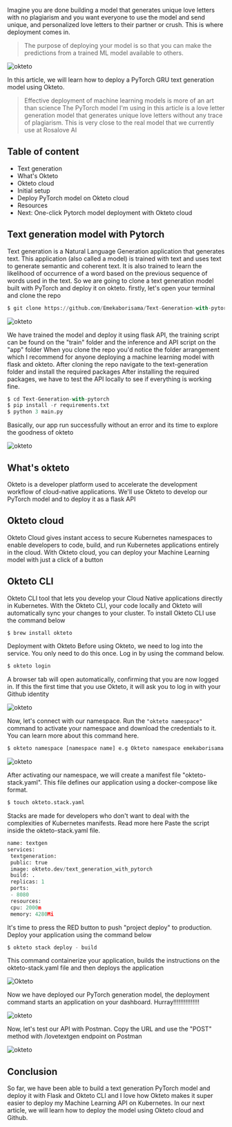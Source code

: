 Imagine you are done building a model that generates unique love letters with no plagiarism and you want everyone to use the model and send unique, and personalized love letters to their partner or crush. This is where deployment comes in.

> The purpose of deploying your model is so that you can make the predictions from a trained ML model available to others.


![okteto](https://cdn-images-1.medium.com/max/800/1*nhMzSMXovJepnvn2DRknjQ.jpeg)

In this article, we will learn how to deploy a PyTorch GRU text generation model using Okteto.
> Effective deployment of machine learning models is more of an art than science
The PyTorch model I'm using in this article is a love letter generation model that generates unique love letters without any trace of plagiarism. This is very close to the real model that we currently use at Rosalove AI
## Table of content
- Text generation
- What's Okteto
- Okteto cloud
- Initial setup
- Deploy PyTorch model on Okteto cloud
- Resources
- Next: One-click Pytorch model deployment with Okteto cloud

## Text generation model with Pytorch
Text generation is a Natural Language Generation application that generates text. This application (also called a model) is trained with text and uses text to generate semantic and coherent text. It is also trained to learn the likelihood of occurrence of a word based on the previous sequence of words used in the text.
So we are going to clone a text generation model built with PyTorch and deploy it on okteto.
firstly, let's open your terminal and clone the repo



```python
$ git clone https://github.com/Emekaborisama/Text-Generation-with-pytorch.git
```

![okteto](https://cdn-images-1.medium.com/max/800/1*7aoy2ISJUpPCitN3-1lDFA.png)

We have trained the model and deploy it using flask API, the training script can be found on the "train" folder and the inference and API script on the "app" folder
When you clone the repo you'd notice the folder arrangement which I recommend for anyone deploying a machine learning model with flask and okteto.
After cloning the repo navigate to the text-generation folder and install the required packages
After installing the required packages, we have to test the API locally to see if everything is working fine.


```python
$ cd Text-Generation-with-pytorch
$ pip install -r requirements.txt
$ python 3 main.py
```

Basically, our app run successfully without an error and its time to explore the goodness of okteto

![okteto](https://cdn-images-1.medium.com/max/800/1*Zg4IoifUwMV0wr1fXbuwJg.png)

## What's okteto
Okteto is a developer platform used to accelerate the development workflow of cloud-native applications. We'll use Okteto to develop our PyTorch model and to deploy it as a flask API
## Okteto cloud
Okteto Cloud gives instant access to secure Kubernetes namespaces to enable developers to code, build, and run Kubernetes applications entirely in the cloud. With Okteto cloud, you can deploy your Machine Learning model with just a click of a button
## Okteto CLI
Okteto CLI tool that lets you develop your Cloud Native applications directly in Kubernetes. With the Okteto CLI, your code locally and Okteto will automatically sync your changes to your cluster.
To install Okteto CLI use the command below
```python
$ brew install okteto
```
Deployment with Okteto
Before using Okteto, we need to log into the service. You only need to do this once. Log in by using the command below.
```python 
$ okteto login
```
A browser tab will open automatically, confirming that you are now logged in. If this the first time that you use Okteto, it will ask you to log in with your Github identity

![okteto](https://cdn-images-1.medium.com/max/800/1*u_-5FJFRO_kG8dK1z8PeEg.png)

Now, let's connect with our namespace.
Run the ```"okteto namespace"``` command to activate your namespace and download the credentials to it. You can learn more about this command here.
```python 
$ okteto namespace [namespace name] e.g Okteto namespace emekaborisama
```

![okteto](https://cdn-images-1.medium.com/max/800/1*_EM0I4HBvQ4iLqnHXRNocw.png)


After activating our namespace, we will create a manifest file "okteto-stack.yaml". This file defines our application using a docker-compose like format.

```python
$ touch okteto.stack.yaml
```

Stacks are made for developers who don't want to deal with the complexities of Kubernetes manifests. Read more here
Paste the script inside the okteto-stack.yaml file.

```python
name: textgen
services:
 textgeneration:
 public: true
 image: okteto.dev/text_generation_with_pytorch
 build: .
 replicas: 1
 ports:
 - 8080
 resources:
 cpu: 2000m
 memory: 4280Mi
 ```
It's time to press the RED button to push "project deploy" to production.
Deploy your application using the command below

```python
$ okteto stack deploy - build
```

This command containerize your application, builds the instructions on the okteto-stack.yaml file and then deploys the application

![Okteto](https://cdn-images-1.medium.com/max/1000/1*A96mHOPSFs-bMMXxEkNbyA.png)

Now we have deployed our PyTorch generation model, the deployment command starts an application on your dashboard.
Hurray!!!!!!!!!!!!!!!

![okteto](https://cdn-images-1.medium.com/max/800/1*zGRPbBwBoSkIU4bzLfnafw.png)

Now, let's test our API with Postman. Copy the URL and use the "POST" method with /lovetextgen endpoint on Postman

![okteto](https://cdn-images-1.medium.com/max/800/1*PPQSEDmt-LSAnGz-vIkVcQ.png)

## Conclusion
So far, we have been able to build a text generation PyTorch model and deploy it with Flask and Okteto CLI and I love how Okteto makes it super easier to deploy my Machine Learning API on Kubernetes.
In our next article, we will learn how to deploy the model using Okteto cloud and Github.

